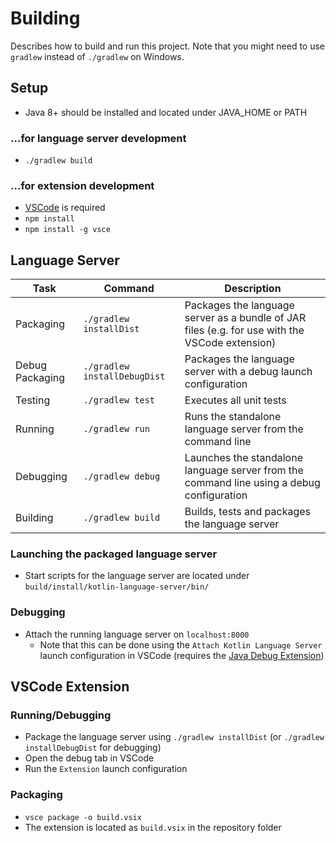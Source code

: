 # Building
Describes how to build and run this project. Note that you might need to use `gradlew` instead of `./gradlew` on Windows.

## Setup
* Java 8+ should be installed and located under JAVA_HOME or PATH

### ...for language server development
* `./gradlew build`

### ...for extension development
* [VSCode](https://code.visualstudio.com) is required
* `npm install`
* `npm install -g vsce`

## Language Server

| Task | Command | Description |
| ---- | ------- | ----------- |
| Packaging | `./gradlew installDist` | Packages the language server as a bundle of JAR files (e.g. for use with the VSCode extension) |
| Debug Packaging | `./gradlew installDebugDist` | Packages the language server with a debug launch configuration |
| Testing | `./gradlew test` | Executes all unit tests |
| Running | `./gradlew run` | Runs the standalone language server from the command line |
| Debugging | `./gradlew debug` | Launches the standalone language server from the command line using a debug configuration |
| Building | `./gradlew build` | Builds, tests and packages the language server |

### Launching the packaged language server
* Start scripts for the language server are located under `build/install/kotlin-language-server/bin/`

### Debugging
* Attach the running language server on `localhost:8000`
    * Note that this can be done using the `Attach Kotlin Language Server` launch configuration in VSCode (requires the [Java Debug Extension](https://marketplace.visualstudio.com/items?itemName=vscjava.vscode-java-debug))

## VSCode Extension

### Running/Debugging
* Package the language server using `./gradlew installDist` (or `./gradlew installDebugDist` for debugging)
* Open the debug tab in VSCode
* Run the `Extension` launch configuration

### Packaging
* `vsce package -o build.vsix`
* The extension is located as `build.vsix` in the repository folder
